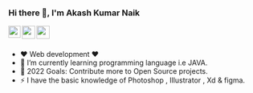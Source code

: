 ### Hi there 👋, I'm Akash Kumar Naik  
<a href="https://www.linkedin.com/in//">
  <img align="left" width="24px" src="https://cdn.jsdelivr.net/npm/simple-icons@v3/icons/linkedin.svg"  />
</a>
<a href="https://twitter.com/akashkumarnaik4">
  <img align="left" width="26px" src="https://cdn.jsdelivr.net/npm/simple-icons@v3/icons/twitter.svg" />
</a>
<a href="mailto:akashkumarnaik948@gmail.com">
  <img align="left" width="26px" src="https://cdn.jsdelivr.net/npm/simple-icons@v3/icons/gmail.svg" />
</a>
<br>
<br>

- ❤  Web development ❤<br>
- 🌱 I’m currently learning programming language i.e JAVA. <br>
- 🥅 2022 Goals: Contribute more to Open Source projects.<br>
- ⚡ I have the basic knowledge of Photoshop , Illustrator , Xd & figma.  <br>

